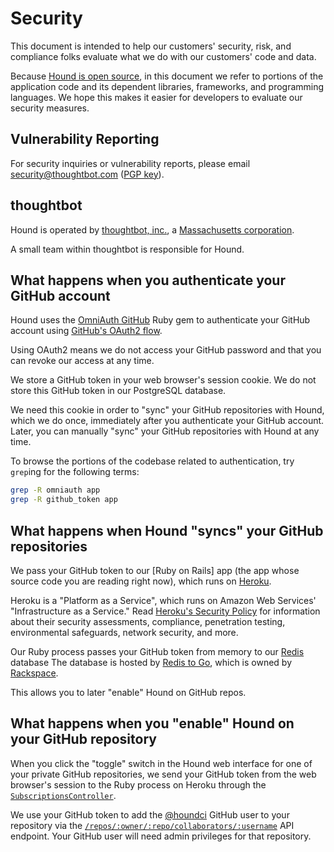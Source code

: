 Security
========

This document is intended to help our customers'
security, risk, and compliance folks
evaluate what we do with our customers' code and data.

Because [Hound is open source][oss],
in this document we refer to portions of the application code and its dependent
libraries, frameworks, and programming languages.
We hope this makes it easier for developers to evaluate our security measures.

[oss]: https://github.com/thoughtbot/hound

Vulnerability Reporting
-----------------------

For security inquiries or vulnerability reports, please email
[security@thoughtbot.com](security@thoughtbot.com) ([PGP key]).

[PGP key]: http://pgp.thoughtbot.com

thoughtbot
----------

Hound is operated by [thoughtbot, inc.], a [Massachusetts corporation][sec].

[thoughtbot, inc.]: http://thoughtbot.com
[sec]: http://corp.sec.state.ma.us/CorpWeb/CorpSearch/CorpSummary.aspx?FEIN=203438204

A small team within thoughtbot is responsible for Hound.

What happens when you authenticate your GitHub account
------------------------------------------------------

Hound uses the [OmniAuth GitHub] Ruby gem to
authenticate your GitHub account using [GitHub's OAuth2 flow][gh-oauth].

[OmniAuth GitHub]: https://github.com/intridea/omniauth-github
[gh-oauth]: https://developer.github.com/v3/oauth/

Using OAuth2 means we do not access your GitHub password
and that you can revoke our access at any time.

We store a GitHub token in your web browser's session cookie.
We do not store this GitHub token in our PostgreSQL database.

We need this cookie in order to "sync" your GitHub repositories with Hound,
which we do once, immediately after you authenticate your GitHub account.
Later, you can manually "sync" your GitHub repositories with Hound at any time.

To browse the portions of the codebase related to authentication,
try `grep`ing for the following terms:

```bash
grep -R omniauth app
grep -R github_token app
```

What happens when Hound "syncs" your GitHub repositories
--------------------------------------------------------

We pass your GitHub token to our [Ruby on Rails] app
(the app whose source code you are reading right now),
which runs on [Heroku].

Heroku is a "Platform as a Service",
which runs on Amazon Web Services' "Infrastructure as a Service."
Read [Heroku's Security Policy][aws] for information about their
security assessments, compliance, penetration testing,
environmental safeguards, network security, and more.

[Heroku]: https://www.heroku.com
[aws]: https://www.heroku.com/policy/security

Our Ruby process passes your GitHub token from memory to our [Redis] database
The database is hosted by [Redis to Go],
which is owned by [Rackspace].

[Redis]: http://redis.io/
[Redis to Go]: http://redistogo.com
[Rackspace]: http://www.rackspace.com/

This allows you to later "enable" Hound on GitHub repos.

What happens when you "enable" Hound on your GitHub repository
--------------------------------------------------------------

When you click the "toggle" switch in the Hound web interface
for one of your private GitHub repositories,
we send your GitHub token from the web browser's session
to the Ruby process on Heroku
through the [`SubscriptionsController`].

[`SubscriptionsController`]: ../app/controllers/subscriptions_controller.rb

We use your GitHub token to add the [@houndci] GitHub user to your repository
via the [`/repos/:owner/:repo/collaborators/:username`][api1] API endpoint.
Your GitHub user will need admin privileges for that repository.

[@houndci]: https://github.com/houndci
[api1]: https://developer.github.com/v3/repos/collaborators/#add-collaborator
